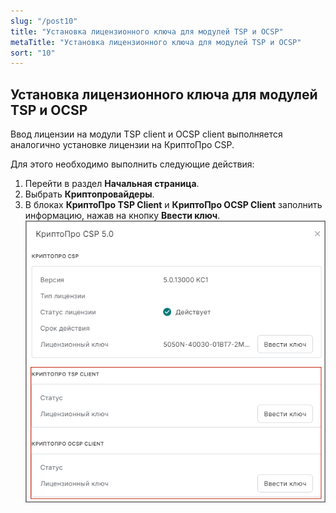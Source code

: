 ```yaml
---
slug: "/post10"
title: "Установка лицензионного ключа для модулей TSP и OCSP"
metaTitle: "Установка лицензионного ключа для модулей TSP и OCSP"
sort: "10"
---
```


## Установка лицензионного ключа для модулей TSP и OCSP

Ввод лицензии на модули TSP client и OCSP client выполняется аналогично установке лицензии на КриптоПро CSP. 

Для этого необходимо выполнить следующие действия:

1. Перейти в раздел **Начальная страница**.
2. Выбрать **Криптопровайдеры**.
3. В блоках **КриптоПро TSP Client** и **КриптоПро OCSP Client** заполнить информацию, нажав на кнопку **Ввести ключ**.
![install-license-tsp.png](./images/install-license-tsp.png "Установка лицензий на модули")